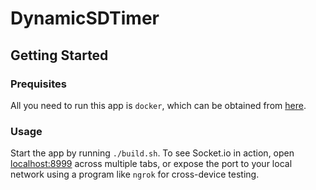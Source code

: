 # DynamicSDTimer

## Getting Started
### Prequisites
All you need to run this app is `docker`, which can be obtained from [here](hub.docker.com).
### Usage
Start the app by running `./build.sh`. To see Socket.io in action, open [localhost:8999](localhost:8999) across multiple tabs, or expose the port to your local network using a program like `ngrok` for cross-device testing.

